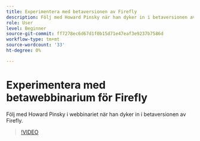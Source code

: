 ```yaml
---
title: Experimentera med betaversionen av Firefly
description: Följ med Howard Pinsky när han dyker in i betaversionen av Firefly
role: User
level: Beginner
source-git-commit: ff7278ec6d67d1f0b15d71e47eaf3e9237b7586d
workflow-type: tm+mt
source-wordcount: '33'
ht-degree: 0%

---
```


# Experimentera med betawebbinarium för Firefly

Följ med Howard Pinsky i webbinariet när han dyker in i betaversionen av Firefly.

>[!VIDEO](https://video.tv.adobe.com/v/3420252?quality=12&learn=on&hidetitle=true)
